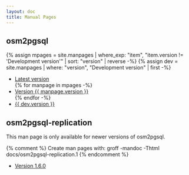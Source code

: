 ```yaml
---
layout: doc
title: Manual Pages
---
```


<h2>osm2pgsql</h2>

{% assign mpages = site.manpages | where_exp: "item", "item.version != 'Development version'" | sort: "version" | reverse -%}
{% assign dev = site.manpages | where: "version", "Development version" | first -%}
<ul>
<li><a href="{% link doc/man/latest.md %}">Latest version</a></li>
{% for manpage in mpages -%}
<li><a href="{{ manpage.url }}">Version {{ manpage.version }}</a></li>
{% endfor -%}
<li><a href="{{ dev.url }}">{{ dev.version }}</a></li>
</ul>

<h2>osm2pgsql-replication</h2>

<p>This man page is only available for newer versions of osm2pgsql.</p>

{% comment %}
Create man pages with: groff -mandoc -Thtml docs/osm2pgsql-replication.1
{% endcomment %}

<ul>
<li><a href="{% link doc/man/osm2pgsql-replication-1.6.0.md %}">Version 1.6.0</a></li>
</ul>

